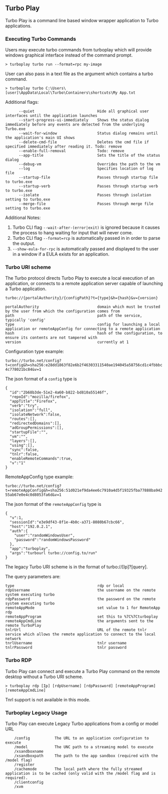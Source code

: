## Turbo Play
Turbo Play is a command line based window wrapper application to Turbo applications.


### Executing Turbo Commands
Users may execute turbo commands from turboplay which will provide windows graphical interface instead of the command prompt.

    > turboplay turbo run --format=rpc my-image

User can also pass in a text file as the argument which contains a turbo command.

    > turboplay turbo C:\Users\[user]\AppData\Local\Turbo\Containers\shortcuts\My App.txt
 
Additional flags:
```
      --quiet                            Hide all graphical user interfaces until the application launches
      --start-progress-ui-immediately    Shows the status dialog immediately before any events are detected from the underlying Turbo.exe
      --wait-for-window                  Status dialog remains until the application's main UI shows 
      --delete-cmd-file                  Deletes the cmd file if specified immediately after reading it. Todo: remove 
      --enable-full-removal              Todo: remove
      --app-title                        Sets the title of the status dialog
      --debug-vm                         Overrides the path to the vm
      --log                              Specifies location of log file
      --startup-file                     Passes through startup file to turbo.exe
      --startup-verb                     Passes through startup verb to turbo.exe
      --isolate                          Passes through isolation setting to turbo.exe
      --merge-file                       Passes through merge file setting to turbo.exe
```
 
Additional Notes:
1. Turbo CLI flag `--wait-after-(error|exit)` is ignored because it causes the process to hang waiting for input that will never come.
2. Turbo CLI flag `--format=rcp` is automatically passed in in order to parse the output.
3. `--show-eula-for-rpc` is automatically passed and displayed to the user in a window if a EULA exists for an application.
	
### Turbo URI scheme

The Turbo protocol directs Turbo Play to execute a local execution of an application, or connects to a remote application server capable of launching a Turbo application.

```
turbo://{portalAuthority}/{configPath}?t={type}&h={hash}&v={version}

portalAuthority                          domain which must be trusted by the user from which the configuration comes from
path                                     path of the service, typically 'config'
type                                     config for launching a local application or remoteAppConfig for connecting to a remote application
hash                                     hash of the configuration, to ensure its contents are not tampered with
version                                  currently at 1
```

Configuration type example:

`turbo://turbo.net/config?t=config&h=sha256:e28dd1863f82e6b2f46303311540ae194045a58756cd1c4fbbbc4c778021bc84&v=1`

The json format of a `config` type is

```
{
  "id":"2b68b3de-51e2-4a60-b822-bd810a55146f",
  "repoId":"mozilla/firefox",
  "appTitle":"Firefox",
  "verb":"try",
  "isolation":"full",
  "isolateNetwork":false,
  "routes":[],
  "redirectedDomains":[],
  "adGroupPermissions":[],
  "startupFile":"",
  "vm":"",
  "layers":[],
  "using":[],
  "sync":false,
  "tnlr":false,
  "enableRemoteCommands":true,
  "v":"1"
}
```

RemoteAppConfig type example:

`turbo://turbo.net/config?t=remoteAppConfig&h=sha256:51d021ef9da4ee6c7910a4d5f19325fba77888ba94255ab67e0e4c0d8053fa6d&v=1`

The json format of the `remoteAppConfig` type is

```
{
  "v":1,
  "sessionId":"e3e9df43-8f1e-4b0c-a371-8080b67cbc66",
  "host":"192.0.2.1",
  "auth":{
    "user":"randomWindowsUser",
    "password":"randomWindowsPassword"
  },
  "app":"turboplay",
  "args":"turbourl turbo://config.to/run"
}
```

The legacy Turbo URI scheme is in the format of turbo://[Ip]?[query].

The query parameters are:
```
type                                     rdp or local
rdpUsername                              the username on the remote system executing turbo 
rdpPassword                              the password on the remote system executing turbo
remoteAppMode                            set value to 1 for RemoteApp rdp
remoteAppProgram                         set this to %7C%7Cturboplay
remoteAppCmdLine                         the arguments sent to the remote TurboPlay
tnlrUrl                                  URL of the remote tnlr service which allows the remote application to connect to the local network
tnrlUsername                             tnlr username
tnlrPassword                             tnlr password
```



### Turbo RDP
Turbo Play can connect and execute a Turbo Play command on the remote desktop without a Turbo URI scheme.

    > turboplay rdp [Ip] [rdpUsername] [rdpPassword] [remoteAppProgram] [remoteAppCmdLine]

Tnrl support is not available in this mode.

### Turboplay Legacy Usage
Turbo Play can execute Legacy Turbo applications from a config or model URL

```
    /config           The URL to an application configuration to execute
    /model            The UNC path to a streaming model to execute
    /xsandboxname
    /xsandboxpath     The path to the app sandbox (required with the /model flag)
    /register
    /cachemode        The local path where the fully streamed application is to be cached (only valid with the /model flag and is required).
    /clientconfig
    /xvm
```

